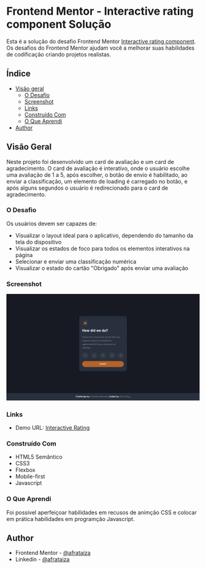 # Frontend Mentor - Interactive rating component Solução

Esta é a solução do desafio Frontend Mentor [Interactive rating component](https://www.frontendmentor.io/challenges/interactive-rating-component-koxpeBUmI). Os desafios do Frontend Mentor ajudam você a melhorar suas habilidades de codificação criando projetos realistas. 

## Índice

- [Visão geral](#overview)
  - [O Desafio](#the-challenge)
  - [Screenshot](#screenshot)
  - [Links](#links)
  - [Construído Com](#built-with)
  - [O Que Aprendi ](#what-i-learned)
- [Author](#author)

## Visão Geral

Neste projeto foi desenvolvido um card de avaliação e um card de agradecimento. O card de avaliação é interativo, onde o usuário escolhe uma avaliação de 1 a 5, após escolher, o botão de envio é habilitado, ao enviar a classificação, um elemento de loading é carregado no botão, e após alguns segundos o usuário é redirecionado para o card de agradecimento. 

### O Desafio

Os usuários devem ser capazes de:

- Visualizar o layout ideal para o aplicativo, dependendo do tamanho da tela do dispositivo
- Visualizar os estados de foco para todos os elementos interativos na página
- Selecionar e enviar uma classificação numérica
- Visualizar o estado do cartão "Obrigado" após enviar uma avaliação

### Screenshot

![](./images/screenshot.png)

### Links

- Demo URL: [Interactive Rating](https://your-live-site-url.com)

### Construído Com

- HTML5 Semântico
- CSS3
- Flexbox
- Mobile-first
- Javascript

### O Que Aprendi

Foi possível aperfeiçoar habilidades em recusos de animção CSS e colocar em prática habilidades em programção Javascript.

## Author

- Frontend Mentor - [@afrataiza](https://www.frontendmentor.io/profile/afrataiza)
- Linkedin - [@afrataiza](https://www.linkedin.com/in/afrataiza)
